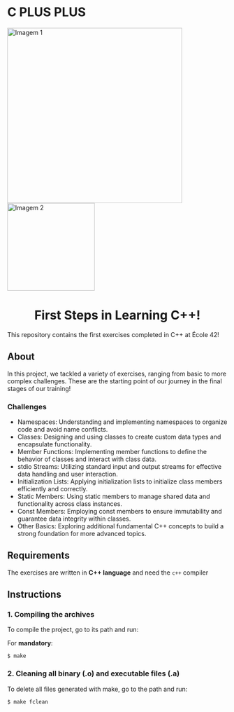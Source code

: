 # C PLUS PLUS

<!DOCTYPE html>
<html lang="en">
<head>
    <meta charset="UTF-8">
    <meta name="viewport" content="width=device-width, initial-scale=1.0">
</head>
<body>
    <div class="header-container">
         <img src="https://raw.githubusercontent.com/ayogun/42-project-badges/main/covers/cover-cpp-bonus.png" width="400" alt="Imagem 1"/>
        <img src="https://media.lordicon.com/icons/wired/flat/1324-c-code-language.gif" width="200" alt="Imagem 2"/>
    </div>
</body>
</html>


<h1 align="center">First Steps in Learning C++!</h1>

This repository contains the first exercises completed in C++ at École 42!

## About
In this project, we tackled a variety of exercises, ranging from basic to more complex challenges. These are the starting point of our journey in the final stages of our training!

### Challenges

- Namespaces: Understanding and implementing namespaces to organize code and avoid name conflicts.
- Classes: Designing and using classes to create custom data types and encapsulate functionality.
- Member Functions: Implementing member functions to define the behavior of classes and interact with class data.
- stdio Streams: Utilizing standard input and output streams for effective data handling and user interaction.
- Initialization Lists: Applying initialization lists to initialize class members efficiently and correctly.
- Static Members: Using static members to manage shared data and functionality across class instances.
- Const Members: Employing const members to ensure immutability and guarantee data integrity within classes.
- Other Basics: Exploring additional fundamental C++ concepts to build a strong foundation for more advanced topics.

## Requirements
The exercises are written in __C++ language__ and need the `c++` compiler

## Instructions

### 1. Compiling the archives

To compile the project, go to its path and run:

For __mandatory__:
```
$ make
```
### 2. Cleaning all binary (.o) and executable files (.a)

To delete all files generated with make, go to the path and run:
```
$ make fclean
```
